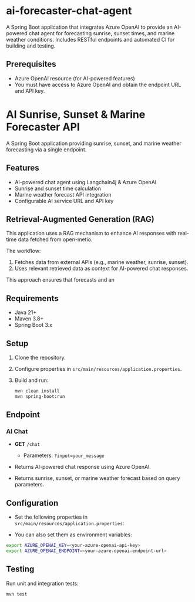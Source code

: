 # ai-forecaster-chat-agent
A Spring Boot application that integrates Azure OpenAI to provide an AI-powered chat agent for forecasting sunrise, sunset times, and marine weather conditions. Includes RESTful endpoints and automated CI for building and testing.

## Prerequisites

- Azure OpenAI resource (for AI-powered features)
- You must have access to Azure OpenAI and obtain the endpoint URL and API key.

# AI Sunrise, Sunset & Marine Forecaster API

A Spring Boot application providing sunrise, sunset, and marine weather forecasting via a single endpoint.

## Features

- AI-powered chat agent using Langchain4j & Azure OpenAI
- Sunrise and sunset time calculation
- Marine weather forecast API integration
- Configurable AI service URL and API key

## Retrieval-Augmented Generation (RAG)

This application uses a RAG mechanism to enhance AI responses with real-time data fetched from open-metio. 

The workflow:

1. Fetches data from external APIs (e.g., marine weather, sunrise, sunset).
3. Uses relevant retrieved data as context for AI-powered chat responses.

This approach ensures that forecasts and an

## Requirements

- Java 21+
- Maven 3.8+
- Spring Boot 3.x

## Setup

1. Clone the repository.
2. Configure properties in `src/main/resources/application.properties`.
3. Build and run:

    ```sh
    mvn clean install
    mvn spring-boot:run
    ```

## Endpoint

### AI Chat

- **GET** `/chat`
    - Parameters: `?input=your_message`

- Returns AI-powered chat response using Azure OpenAI.
- Returns sunrise, sunset, or marine weather forecast based on query parameters.

## Configuration

- Set the following properties in `src/main/resources/application.properties`:

- You can also set them as environment variables:

```sh
export AZURE_OPENAI_KEY=<your-azure-openai-api-key>
export AZURE_OPENAI_ENDPOINT=<your-azure-openai-endpoint-url>
```

## Testing

Run unit and integration tests:

```sh
mvn test
```
